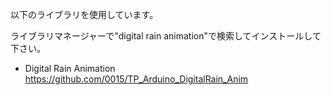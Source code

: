 以下のライブラリを使用しています。

ライブラリマネージャーで"digital rain animation"で検索してインストールして下さい。

* Digital Rain Animation
https://github.com/0015/TP_Arduino_DigitalRain_Anim
